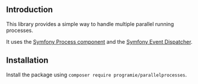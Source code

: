 ## Introduction

This library provides a simple way to handle multiple parallel running processes.

It uses the [Symfony Process component](https://symfony.com/doc/current/components/process.html) and the [Symfony Event Dispatcher](https://symfony.com/doc/current/components/event_dispatcher.html).

## Installation

Install the package using `composer require programie/parallelprocesses`.